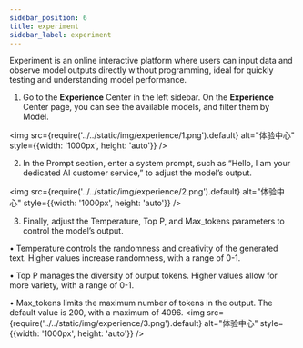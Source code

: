 ```yaml
---
sidebar_position: 6
title: experiment
sidebar_label: experiment
---
```


Experiment is an online interactive platform where users can input data and observe model outputs directly without programming, ideal for quickly testing and understanding model performance.

1. Go to the **Experience** Center in the left sidebar. On the **Experience** Center page, you can see the available models, and filter them by Model.

<img src={require('../../static/img/experience/1.png').default} alt="体验中心" style={{width: '1000px', height: 'auto'}} />

2. In the Prompt section, enter a system prompt, such as “Hello, I am your dedicated AI customer service,” to adjust the model’s output.

<img src={require('../../static/img/experience/2.png').default} alt="体验中心" style={{width: '1000px', height: 'auto'}} />

3. Finally, adjust the Temperature, Top P, and Max_tokens parameters to control the model’s output.

• Temperature controls the randomness and creativity of the generated text. Higher values increase randomness, with a range of 0-1.

• Top P manages the diversity of output tokens. Higher values allow for more variety, with a range of 0-1.

• Max_tokens limits the maximum number of tokens in the output. The default value is 200, with a maximum of 4096.
<img src={require('../../static/img/experience/3.png').default} alt="体验中心" style={{width: '1000px', height: 'auto'}} />
